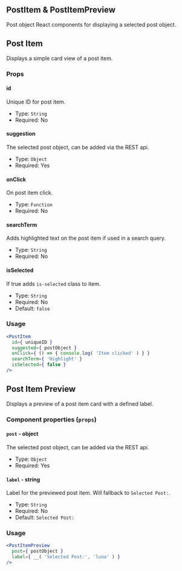 ## PostItem & PostItemPreview
Post object React components for displaying a selected post object.

## Post Item
Displays a simple card view of a post item.

### Props

#### id
Unique ID for post item.

- Type: `String`
- Required: No

#### suggestion
The selected post object, can be added via the REST api.

- Type: `Object`
- Required: Yes

#### onClick
On post item click.

- Type: `Function`
- Required: No

#### searchTerm
Adds highlighted text on the post item if used in a search query.

- Type: `String`
- Required: No

#### isSelected
If true adds `is-selected` class to item.

- Type: `String`
- Required: No
- Default: `false`

### Usage
```jsx
<PostItem
  id={ uniqueID }
  suggested={ postObject }
  onClick={ () => { console.log( 'Item clicked' ) } }
  searchTerm={ 'Highlight' }
  isSelected={ false }
/>
```

## Post Item Preview
Displays a preview of a post item card with a defined label.

### Component properties (`props`)

#### `post` - object
The selected post object, can be added via the REST api.

- Type: `Object`
- Required: Yes

#### `label` - string
Label for the previewed post item. Will fallback to `Selected Post:`.

- Type: `String`
- Required: No
- Default: `Selected Post:`


### Usage
```jsx
<PostItemPreview
  post={ postObject }
  label={ __( 'Selected Post:', 'luna' ) }
/>
```